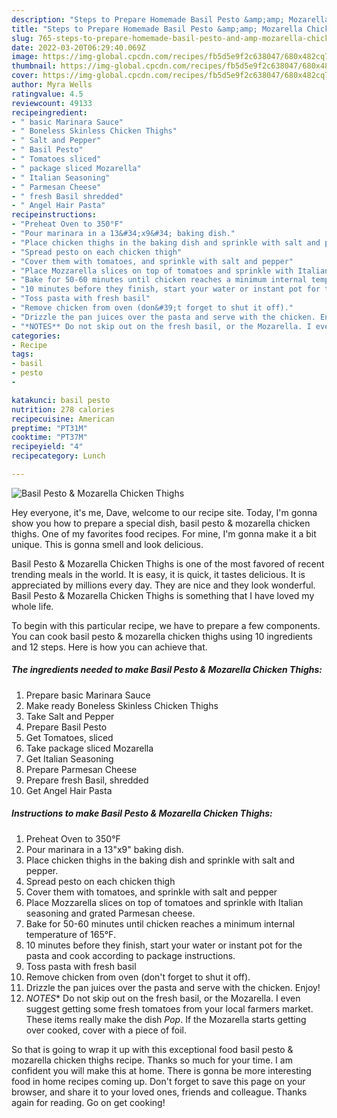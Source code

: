 ```yaml
---
description: "Steps to Prepare Homemade Basil Pesto &amp;amp; Mozarella Chicken Thighs"
title: "Steps to Prepare Homemade Basil Pesto &amp;amp; Mozarella Chicken Thighs"
slug: 765-steps-to-prepare-homemade-basil-pesto-and-amp-mozarella-chicken-thighs
date: 2022-03-20T06:29:40.069Z
image: https://img-global.cpcdn.com/recipes/fb5d5e9f2c638047/680x482cq70/basil-pesto-mozarella-chicken-thighs-recipe-main-photo.jpg
thumbnail: https://img-global.cpcdn.com/recipes/fb5d5e9f2c638047/680x482cq70/basil-pesto-mozarella-chicken-thighs-recipe-main-photo.jpg
cover: https://img-global.cpcdn.com/recipes/fb5d5e9f2c638047/680x482cq70/basil-pesto-mozarella-chicken-thighs-recipe-main-photo.jpg
author: Myra Wells
ratingvalue: 4.5
reviewcount: 49133
recipeingredient:
- " basic Marinara Sauce"
- " Boneless Skinless Chicken Thighs"
- " Salt and Pepper"
- " Basil Pesto"
- " Tomatoes sliced"
- " package sliced Mozarella"
- " Italian Seasoning"
- " Parmesan Cheese"
- " fresh Basil shredded"
- " Angel Hair Pasta"
recipeinstructions:
- "Preheat Oven to 350°F"
- "Pour marinara in a 13&#34;x9&#34; baking dish."
- "Place chicken thighs in the baking dish and sprinkle with salt and pepper."
- "Spread pesto on each chicken thigh"
- "Cover them with tomatoes, and sprinkle with salt and pepper"
- "Place Mozzarella slices on top of tomatoes and sprinkle with Italian seasoning and grated Parmesan cheese."
- "Bake for 50-60 minutes until chicken reaches a minimum internal temperature of 165°F."
- "10 minutes before they finish, start your water or instant pot for the pasta and cook according to package instructions."
- "Toss pasta with fresh basil"
- "Remove chicken from oven (don&#39;t forget to shut it off)."
- "Drizzle the pan juices over the pasta and serve with the chicken. Enjoy!"
- "*NOTES** Do not skip out on the fresh basil, or the Mozarella. I even suggest getting some fresh tomatoes from your local farmers market. These items really make the dish *Pop*. If the Mozarella starts getting over cooked, cover with a piece of foil."
categories:
- Recipe
tags:
- basil
- pesto
- 

katakunci: basil pesto  
nutrition: 278 calories
recipecuisine: American
preptime: "PT31M"
cooktime: "PT37M"
recipeyield: "4"
recipecategory: Lunch

---
```



![Basil Pesto &amp; Mozarella Chicken Thighs](https://img-global.cpcdn.com/recipes/fb5d5e9f2c638047/680x482cq70/basil-pesto-mozarella-chicken-thighs-recipe-main-photo.jpg)

Hey everyone, it's me, Dave, welcome to our recipe site. Today, I'm gonna show you how to prepare a special dish, basil pesto &amp; mozarella chicken thighs. One of my favorites food recipes. For mine, I'm gonna make it a bit unique. This is gonna smell and look delicious.

Basil Pesto &amp; Mozarella Chicken Thighs is one of the most favored of recent trending meals in the world. It is easy, it is quick, it tastes delicious. It is appreciated by millions every day. They are nice and they look wonderful. Basil Pesto &amp; Mozarella Chicken Thighs is something that I have loved my whole life.




To begin with this particular recipe, we have to prepare a few components. You can cook basil pesto &amp; mozarella chicken thighs using 10 ingredients and 12 steps. Here is how you can achieve that.

<!--inarticleads1-->

##### The ingredients needed to make Basil Pesto &amp; Mozarella Chicken Thighs:

1. Prepare  basic Marinara Sauce
1. Make ready  Boneless Skinless Chicken Thighs
1. Take  Salt and Pepper
1. Prepare  Basil Pesto
1. Get  Tomatoes, sliced
1. Take  package sliced Mozarella
1. Get  Italian Seasoning
1. Prepare  Parmesan Cheese
1. Prepare  fresh Basil, shredded
1. Get  Angel Hair Pasta




<!--inarticleads2-->

##### Instructions to make Basil Pesto &amp; Mozarella Chicken Thighs:

1. Preheat Oven to 350°F
1. Pour marinara in a 13&#34;x9&#34; baking dish.
1. Place chicken thighs in the baking dish and sprinkle with salt and pepper.
1. Spread pesto on each chicken thigh
1. Cover them with tomatoes, and sprinkle with salt and pepper
1. Place Mozzarella slices on top of tomatoes and sprinkle with Italian seasoning and grated Parmesan cheese.
1. Bake for 50-60 minutes until chicken reaches a minimum internal temperature of 165°F.
1. 10 minutes before they finish, start your water or instant pot for the pasta and cook according to package instructions.
1. Toss pasta with fresh basil
1. Remove chicken from oven (don&#39;t forget to shut it off).
1. Drizzle the pan juices over the pasta and serve with the chicken. Enjoy!
1. *NOTES** Do not skip out on the fresh basil, or the Mozarella. I even suggest getting some fresh tomatoes from your local farmers market. These items really make the dish *Pop*. If the Mozarella starts getting over cooked, cover with a piece of foil.




So that is going to wrap it up with this exceptional food basil pesto &amp; mozarella chicken thighs recipe. Thanks so much for your time. I am confident you will make this at home. There is gonna be more interesting food in home recipes coming up. Don't forget to save this page on your browser, and share it to your loved ones, friends and colleague. Thanks again for reading. Go on get cooking!
